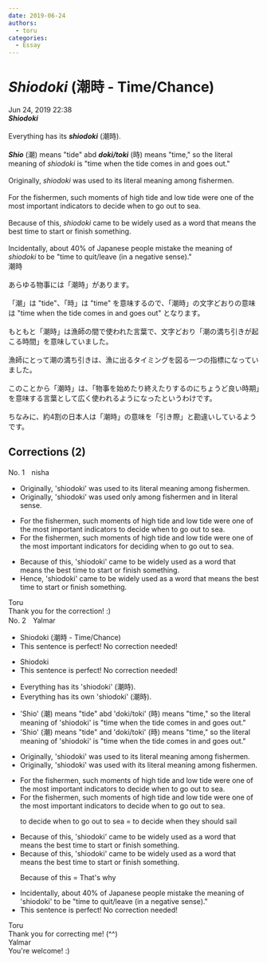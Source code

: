```yaml
---
date: 2019-06-24
authors:
  - toru
categories:
  - Essay
---
```


<h1 id="subject_show"><strong><em>Shiodoki</strong></em> (潮時 - Time/Chance)</h1>
<div class="date">Jun 24, 2019 22:38</div>
<div id="post"><div id="body_show_ori">
<strong><em>Shiodoki</strong></em><br/><br/>Everything has its <strong><em>shiodoki</em></strong> (潮時).<br/><br/><strong><em>Shio</em></strong> (潮) means "tide" abd <strong><em>doki/toki</em></strong> (時) means "time," so the literal meaning of <em>shiodoki</em> is "time when the tide comes in and goes out."<br/> <br/>Originally, <em>shiodoki</em> was used to its literal meaning among fishermen.<br/><br/>For the fishermen, such moments of high tide and low tide were one of the most important indicators to decide when to go out to sea.<br/><br/>Because of this, <em>shiodoki</em> came to be widely used as a word that means the best time to start or finish something.<br/><br/>Incidentally, about 40% of Japanese people mistake the meaning of <em>shiodoki</em> to be "time to quit/leave (in a negative sense)." 
</div></div>

<!-- more -->

<div id="post_ja"><div id="body_show_mo">
潮時<br/><br/>あらゆる物事には「潮時」があります。<br/><br/>「潮」は "tide"、「時」は "time" を意味するので、「潮時」の文字どおりの意味は "time when the tide comes in and goes out" となります。<br/><br/>もともと「潮時」は漁師の間で使われた言葉で、文字どおり「潮の満ち引きが起こる時間」を意味していました。<br/><br/>漁師にとって潮の満ち引きは、漁に出るタイミングを図る一つの指標になっていました。<br/><br/>このことから「潮時」は、「物事を始めたり終えたりするのにちょうど良い時期」を意味する言葉として広く使われるようになったというわけです。<br/><br/>ちなみに、約4割の日本人は「潮時」の意味を「引き際」と勘違いしているようです。
</div></div>

## Corrections (2)
<div id="block"><div class="first_name"> No. 1　<span class="just_name">nisha</span></div><div id="block2">
<ul class="correction_field">
<li class="incorrect">Originally, 'shiodoki' was used to its literal meaning among fishermen.</li>
<li class="corrected correct">
<span class="f_blue">Originally, 'shiodoki' was used only among fishermen and in literal sense. </span>
</li>
</ul>
<ul class="correction_field">
<li class="incorrect">For the fishermen, such moments of high tide and low tide were one of the most important indicators to decide when to go out to sea.</li>
<li class="corrected correct">
For the fishermen, such moments of high tide and low tide were one of the most important indicators <span class="f_blue">for deciding</span> when to go out to sea.
</li>
</ul>
<ul class="correction_field">
<li class="incorrect">Because of this, 'shiodoki' came to be widely used as a word that means the best time to start or finish something.</li>
<li class="corrected correct">
<span class="f_blue">Hence</span>, 'shiodoki' came to be widely used as a word that means the best time to start or finish something.
</li>
</ul>
</div><div class="name"><span class="just_name">Toru</span><br>
Thank you for the correction! :)
</div>
</div>
<div id="block"><div class="first_name"> No. 2　<span class="just_name">Yalmar</span></div><div id="block2">
<ul class="correction_field">
<li class="incorrect">Shiodoki (潮時 - Time/Chance)</li>
<li class="corrected perfect">This sentence is perfect! No correction needed!</li>
</ul>
<ul class="correction_field">
<li class="incorrect">Shiodoki</li>
<li class="corrected perfect">This sentence is perfect! No correction needed!</li>
</ul>
<ul class="correction_field">
<li class="incorrect">Everything has its 'shiodoki' (潮時).</li>
<li class="corrected correct">
Everything has its <span class="f_red">own</span> 'shiodoki' (潮時).
</li>
</ul>
<ul class="correction_field">
<li class="incorrect">'Shio' (潮) means "tide" abd 'doki/toki' (時) means "time," so the literal meaning of 'shiodoki' is "time when the tide comes in and goes out."</li>
<li class="corrected correct">
'Shio' (潮) means "tide" <span class="f_red">and</span> 'doki/toki' (時) means "time," so the literal meaning of 'shiodoki' is "time when the tide comes in and goes out."
</li>
</ul>
<ul class="correction_field">
<li class="incorrect">Originally, 'shiodoki' was used to its literal meaning among fishermen.</li>
<li class="corrected correct">
Originally, 'shiodoki' was used <span class="f_red">with</span> its literal meaning among fishermen.
</li>
</ul>
<ul class="correction_field">
<li class="incorrect">For the fishermen, such moments of high tide and low tide were one of the most important indicators to decide when to go out to sea.</li>
<li class="corrected correct">
For the fishermen, such moments of high tide and low tide were one of the most important indicators to decide when to go out to sea.
<p class="correction_comment">to decide when to go out to sea = to decide when they should sail</p>
</li>
</ul>
<ul class="correction_field">
<li class="incorrect">Because of this, 'shiodoki' came to be widely used as a word that means the best time to start or finish something.</li>
<li class="corrected correct">
Because of this, 'shiodoki' came to be widely used as a word that means the best time to start or finish something.
<p class="correction_comment">Because of this = That's why</p>
</li>
</ul>
<ul class="correction_field">
<li class="incorrect">Incidentally, about 40% of Japanese people mistake the meaning of 'shiodoki' to be "time to quit/leave (in a negative sense)." </li>
<li class="corrected perfect">This sentence is perfect! No correction needed!</li>
</ul>
</div><div class="name"><span class="just_name">Toru</span><br>
Thank you for correcting me! (^^)
</div>
<div class="name"><span class="just_name">Yalmar</span><br>
You're welcome! :)
</div>
</div>
